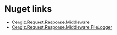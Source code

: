 
# Nuget links

-  [Cengiz.Request.Response.Middleware](https://www.nuget.org/packages/Cengiz.Request.Response.Middleware)
-  [Cengiz.Request.Response.Middleware.FileLogger](https://www.nuget.org/packages/Cengiz.Request.Response.Middleware.FileLogger/1.0.0)
